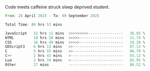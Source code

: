 Code meets caffeine struck sleep deprived student.

<!--START_SECTION:waka-->

```rust
From: 28 April 2025 - To: 09 September 2025

Total Time: 86 hrs 53 mins

JavaScript   32 hrs 11 mins  >>>>>>>>>----------------   36.85 %
HTML         18 hrs 58 mins  >>>>>--------------------   21.74 %
CSS          16 hrs 49 mins  >>>>>--------------------   19.26 %
GDScript3    6 hrs 13 mins   >>-----------------------   07.13 %
C            5 hrs 55 mins   >>-----------------------   06.78 %
C++          2 hrs 43 mins   >------------------------   03.12 %
Lua          2 hrs 34 mins   >------------------------   02.95 %
Other        27 mins         -------------------------   00.52 %
```

<!--END_SECTION:waka-->
